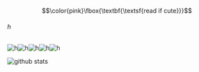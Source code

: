 $$\color{pink}\fbox{\textbf{\textsf{read if cute}}}$$

###### _h_

![h](https://cdn.discordapp.com/emojis/740291184223584437.gif)![h](https://cdn.discordapp.com/emojis/740291184223584437.gif)![h](https://cdn.discordapp.com/emojis/740291184223584437.gif)![h](https://cdn.discordapp.com/emojis/740291184223584437.gif)![h](https://cdn.discordapp.com/emojis/740291184223584437.gif)

![github stats](https://github-readme-stats.vercel.app/api?username=meguminsama&theme=radical&show_icons=true&hide_border=true)
